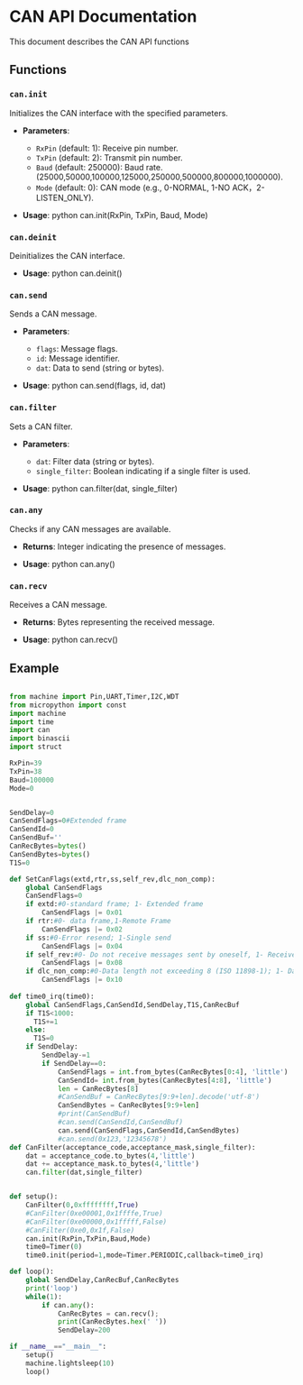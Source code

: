 # CAN API Documentation

This document describes the CAN API functions

## Functions

### `can.init`

Initializes the CAN interface with the specified parameters.
- **Parameters**:
  - `RxPin` (default: 1): Receive pin number.
  - `TxPin` (default: 2): Transmit pin number.
  - `Baud` (default: 250000): Baud rate.(25000,50000,100000,125000,250000,500000,800000,1000000).
  - `Mode` (default: 0): CAN mode  (e.g., 0-NORMAL, 1-NO ACK，2-LISTEN_ONLY).

- **Usage**:
python can.init(RxPin, TxPin, Baud, Mode)
### `can.deinit`

Deinitializes the CAN interface.
- **Usage**:
python can.deinit()
### `can.send`

Sends a CAN message.
- **Parameters**:
  - `flags`: Message flags.
  - `id`: Message identifier.
  - `dat`: Data to send (string or bytes).

- **Usage**:
python can.send(flags, id, dat)
### `can.filter`

Sets a CAN filter.
- **Parameters**:
  - `dat`: Filter data (string or bytes).
  - `single_filter`: Boolean indicating if a single filter is used.

- **Usage**:
python can.filter(dat, single_filter)
### `can.any`

Checks if any CAN messages are available.
- **Returns**: Integer indicating the presence of messages.

- **Usage**:
python can.any()
### `can.recv`

Receives a CAN message.
- **Returns**: Bytes representing the received message.

- **Usage**:
python can.recv()
## Example
```python

from machine import Pin,UART,Timer,I2C,WDT
from micropython import const
import machine
import time
import can
import binascii
import struct

RxPin=39
TxPin=38
Baud=100000
Mode=0


SendDelay=0
CanSendFlags=0#Extended frame
CanSendId=0
CanSendBuf=''
CanRecBytes=bytes()
CanSendBytes=bytes()
T1S=0

def SetCanFlags(extd,rtr,ss,self_rev,dlc_non_comp):
    global CanSendFlags
    CanSendFlags=0
    if extd:#0-standard frame; 1- Extended frame
        CanSendFlags |= 0x01
    if rtr:#0- data frame,1-Remote Frame
        CanSendFlags |= 0x02
    if ss:#0-Error resend; 1-Single send
        CanSendFlags |= 0x04
    if self_rev:#0- Do not receive messages sent by oneself, 1- Receive messages sent by oneself
        CanSendFlags |= 0x08
    if dlc_non_comp:#0-Data length not exceeding 8 (ISO 11898-1); 1- Data length greater than 8 (non-standard)
        CanSendFlags |= 0x10
    
def time0_irq(time0):
    global CanSendFlags,CanSendId,SendDelay,T1S,CanRecBuf
    if T1S<1000:
      T1S+=1
    else:
      T1S=0
    if SendDelay:
        SendDelay-=1
        if SendDelay==0:
            CanSendFlags = int.from_bytes(CanRecBytes[0:4], 'little')
            CanSendId= int.from_bytes(CanRecBytes[4:8], 'little')
            len = CanRecBytes[8]
            #CanSendBuf = CanRecBytes[9:9+len].decode('utf-8')
            CanSendBytes = CanRecBytes[9:9+len]
            #print(CanSendBuf)
            #can.send(CanSendId,CanSendBuf)
            can.send(CanSendFlags,CanSendId,CanSendBytes)
            #can.send(0x123,'12345678')
def CanFilter(acceptance_code,acceptance_mask,single_filter):
    dat = acceptance_code.to_bytes(4,'little')
    dat += acceptance_mask.to_bytes(4,'little')
    can.filter(dat,single_filter)


def setup():
    CanFilter(0,0xffffffff,True)
    #CanFilter(0xe00001,0x1ffffe,True)
    #CanFilter(0xe00000,0x1fffff,False)
    #CanFilter(0xe0,0x1f,False)
    can.init(RxPin,TxPin,Baud,Mode)
    time0=Timer(0)
    time0.init(period=1,mode=Timer.PERIODIC,callback=time0_irq)

def loop():
    global SendDelay,CanRecBuf,CanRecBytes
    print('loop')
    while(1):
        if can.any():
            CanRecBytes = can.recv();
            print(CanRecBytes.hex(' '))
            SendDelay=200

if __name__=="__main__":
    setup()
    machine.lightsleep(10)
    loop()
```
